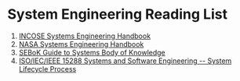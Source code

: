 # System Engineering Reading List

1) [INCOSE Systems Engineering Handbook](https://github.com/DIJUNLIAO/System_Engineering/blob/main/Books/INCOSE%20-%20INCOSE%20Systems%20Engineering%20Handbook_%20A%20Guide%20for%20System%20Life%20Cycle%20Processes%20and%20Activities-Wiley%20(2015).pdf)
2) [NASA Systems Engineering Handbook](https://github.com/DIJUNLIAO/System_Engineering/blob/main/Books/-%20NASA%20Systems%20Engineering%20Handbook%20%5BSP-2007-6105%5D-NASA%20(2007).pdf)
3) [SEBoK Guide to Systems Body of Knowledge](https://github.com/DIJUNLIAO/System_Engineering/blob/main/Books/SEBoKv2.5.pdf)
4) [ISO/IEC/IEEE 15288 Systems and Software Engineering -- System Lifecycle Process](https://github.com/DIJUNLIAO/System_Engineering/blob/main/Books/15288-2015.pdf)

